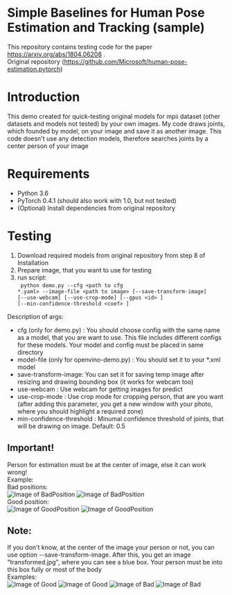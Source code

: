 # Simple Baselines for Human Pose Estimation and Tracking (sample)

This repository contains testing code for the paper https://arxiv.org/abs/1804.06208 .  <br>
Original repository (https://github.com/Microsoft/human-pose-estimation.pytorch)

# Introduction
This demo created for quick-testing original models for mpii dataset (other datasets and models not tested) by your own images. My code draws joints, which founded by model, on your image and save it as another image. This code doesn't use any detection models, therefore searches joints by a center person of your image

# Requirements
* Python 3.6
* PyTorch 0.4.1 (should also work with 1.0, but not tested)
* (Optional) Install dependencies from original repository

# Testing
1. Download required models from original repository from step 8 of Installation
2. Prepare image, that you want to use for testing
3. run script:<br>
<code> python demo.py --cfg \<path to cfg *.yaml\> --image-file \<path to image\> [--save-transform-image] [--use-webcam] [--use-crop-mode] [--gpus \<id\> ]  [--min-confidence-threshold \<coef\> ] </code>

Description of args:
* cfg (only for demo.py) : You should choose config with the same name as a model, that you are want to use. This file includes different configs for these models. Your model and config must be placed in same directory
* model-file (only for openvino-demo.py) : You should set it to your *.xml model
* save-transform-image: You can set it for saving temp image after resizing and drawing bounding box (it works for webcam too)
* use-webcam : Use webcam for getting images for predict
* use-crop-mode : Use crop mode for cropping person, that are you want (after adding this parameter, you get a new window with your photo, where you should highlight a required zone)
* min-confidence-threshold : Minumal confidence threshold of joints, that will be drawing on image. Default: 0.5

## Important! ##
Person for estimation must be at the center of image, else it can work wrong!<br>
Example:<br>
Bad positions:<br>
![Image of BadPosition](http://immage.biz/images/2019/03/07/SP53.jpg)
![Image of BadPosition](http://immage.biz/images/2019/03/07/SP5U.jpg)
<br> Good position: <br>
![Image of GoodPosition](http://immage.biz/images/2019/03/07/SP50.jpg)
![Image of GoodPosition](http://immage.biz/images/2019/03/07/SP5v.jpg)
## Note: ##
If you don't know, at the center of the image your person or not, you can use option --save-transform-image. After this, you get an image "transformed.jpg", where you can see a blue box. Your person must be into this box fully or most of the body  <br>
Examples: <br>
![Image of Good](http://immage.biz/images/2019/03/13/SPgD.jpg) ![Image of Good](http://immage.biz/images/2019/03/13/SPgF.jpg)
![Image of Bad](http://immage.biz/images/2019/03/13/SPgd.jpg) ![Image of Bad](http://immage.biz/images/2019/03/13/SPCH.jpg)
